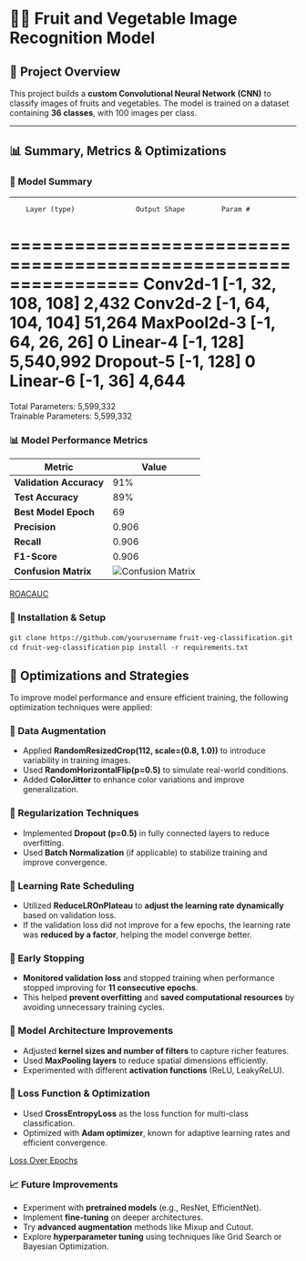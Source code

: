 # 🍎🥦 Fruit and Vegetable Image Recognition Model  

## 📌 Project Overview  
This project builds a **custom Convolutional Neural Network (CNN)** to classify images of fruits and vegetables. The model is trained on a dataset containing **36 classes**, with 100 images per class.  

---

## 📊 Summary, Metrics & Optimizations  

### **📝 Model Summary**  

----------------------------------------------------------------
        Layer (type)               Output Shape         Param #
================================================================
          Conv2d-1           [-1, 32, 108, 108]          2,432
          Conv2d-2            [-1, 64, 104, 104]         51,264
       MaxPool2d-3            [-1, 64, 26, 26]               0
          Linear-4                  [-1, 128]       5,540,992
         Dropout-5                  [-1, 128]               0
          Linear-6                  [-1, 36]           4,644
================================================================
Total Parameters: 5,599,332  
Trainable Parameters: 5,599,332  

### 📊 Model Performance Metrics  

| Metric                 | Value |
|------------------------|-------|
| **Validation Accuracy** | 91%   |
| **Test Accuracy**      | 89%   |
| **Best Model Epoch**   | 69    |
| **Precision**          | 0.906   |
| **Recall**             | 0.906    |
| **F1-Score**          | 0.906    |
| **Confusion Matrix**   | ![Confusion Matrix](results/ConfusionMatrix.png.png) |

[ROACAUC](results/RocCurve.png)

### 🚀 Installation & Setup
`git clone https://github.com/yourusername`
`fruit-veg-classification.git`
`cd fruit-veg-classification`
`pip install -r requirements.txt`

## 🚀 Optimizations and Strategies  

To improve model performance and ensure efficient training, the following optimization techniques were applied:  

### 🔹 Data Augmentation  
- Applied **RandomResizedCrop(112, scale=(0.8, 1.0))** to introduce variability in training images.  
- Used **RandomHorizontalFlip(p=0.5)** to simulate real-world conditions.  
- Added **ColorJitter** to enhance color variations and improve generalization.  

### 🔹 Regularization Techniques  
- Implemented **Dropout (p=0.5)** in fully connected layers to reduce overfitting.  
- Used **Batch Normalization** (if applicable) to stabilize training and improve convergence.  

### 🔹 Learning Rate Scheduling  
- Utilized **ReduceLROnPlateau** to **adjust the learning rate dynamically** based on validation loss.  
- If the validation loss did not improve for a few epochs, the learning rate was **reduced by a factor**, helping the model converge better.  

### 🔹 Early Stopping  
- **Monitored validation loss** and stopped training when performance stopped improving for **11 consecutive epochs**.  
- This helped **prevent overfitting** and **saved computational resources** by avoiding unnecessary training cycles.  

### 🔹 Model Architecture Improvements  
- Adjusted **kernel sizes and number of filters** to capture richer features.  
- Used **MaxPooling layers** to reduce spatial dimensions efficiently.  
- Experimented with different **activation functions** (ReLU, LeakyReLU).  

### 🔹 Loss Function & Optimization  
- Used **CrossEntropyLoss** as the loss function for multi-class classification.  
- Optimized with **Adam optimizer**, known for adaptive learning rates and efficient convergence.  

[Loss Over Epochs](results/LossEachEpoch.png.png) 

### 📈 Future Improvements  
- Experiment with **pretrained models** (e.g., ResNet, EfficientNet).  
- Implement **fine-tuning** on deeper architectures.  
- Try **advanced augmentation** methods like Mixup and Cutout.  
- Explore **hyperparameter tuning** using techniques like Grid Search or Bayesian Optimization.  
